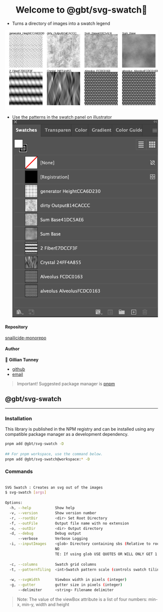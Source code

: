 # <h1 align="center">Welcome to @gbt/svg-swatch👋</h1>

-   Turns a directory of images into a swatch legend

![image description](./illustrator_swatch_legend.png)

-   Use the patterns in the swatch panel on illustrator ![image description](./illustrator_swatch_panel.png)

#### Repository

[snailicide-monorepo](https://github.com/gbtunney/snailicide-monorepo.git)

#### Author

👤 **Gillian Tunney**

-   [github](https://github.com/gbtunney)
-   [email](mailto:gbtunney@mac.com)

> Important! Suggested package manager is [pnpm](https://pnpm.io)

## @gbt/svg-swatch

---

### Installation

This library is published in the NPM registry and can be installed using any compatible package manager as a development dependency.

```sh
pnpm add @gbt/svg-swatch -D

## For pnpm workspace, use the command below.
pnpm add @gbt/svg-swatch@workspace:* -D
```

### Commands

```sh

SVG Swatch : Creates an svg out of the images
$ svg-swatch [args]

Options:
  -h, --help           Show help                                       [boolean]
  -v, --version        Show version number                             [boolean]
  -r, --rootDir        <dir> Set Root Directory                         [string]
  -f, --outFile        Output file name with no extension               [string]
  -o, --outDir         <dir> Output directory                           [string]
  -d, --debug          Debug output                                    [boolean]
      --verbose        Verbose Logging                                 [boolean]
  -i, --inputImages    <glob> Directory containing sbs (Relative to rootDir)
                       NO
                       TE: If using glob USE QUOTES OR WILL ONLY GET 1 file
                                                                        [string]
  -c, --columns        Swatch grid columns                              [number]
  -t, --patternTiling  <int>Swatch pattern scale (controls swatch tiling)
                                                                        [number]
  -w, --svgWidth       Viewbox width in pixels (integer)                [number]
  -g, --gutter         gutter size in pixels (integer)                  [number]
      --delimiter      <string> Filename delimiter                      [string]
```

> Note: The value of the viewBox attribute is a list of four numbers: min-x, min-y, width and height
